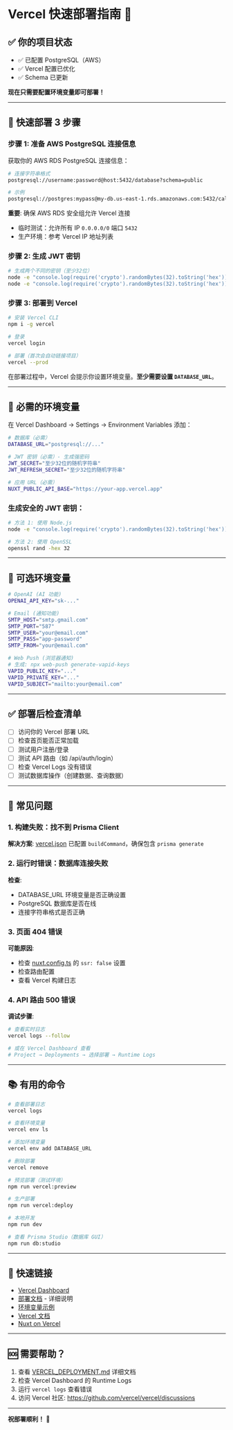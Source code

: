 # Vercel 快速部署指南 🚀

## ✅ 你的项目状态

- ✅ 已配置 PostgreSQL（AWS）
- ✅ Vercel 配置已优化
- ✅ Schema 已更新

**现在只需要配置环境变量即可部署！**

---

## 🎯 快速部署 3 步骤

### 步骤 1: 准备 AWS PostgreSQL 连接信息

获取你的 AWS RDS PostgreSQL 连接信息：

```bash
# 连接字符串格式
postgresql://username:password@host:5432/database?schema=public

# 示例
postgresql://postgres:mypass@my-db.us-east-1.rds.amazonaws.com:5432/cale_exam?schema=public
```

**重要**: 确保 AWS RDS 安全组允许 Vercel 连接
- 临时测试：允许所有 IP `0.0.0.0/0` 端口 `5432`
- 生产环境：参考 Vercel IP 地址列表

### 步骤 2: 生成 JWT 密钥

```bash
# 生成两个不同的密钥（至少32位）
node -e "console.log(require('crypto').randomBytes(32).toString('hex'))"
node -e "console.log(require('crypto').randomBytes(32).toString('hex'))"
```

### 步骤 3: 部署到 Vercel

```bash
# 安装 Vercel CLI
npm i -g vercel

# 登录
vercel login

# 部署（首次会自动链接项目）
vercel --prod
```

在部署过程中，Vercel 会提示你设置环境变量。**至少需要设置 `DATABASE_URL`**。

---

## 🔑 必需的环境变量

在 Vercel Dashboard → Settings → Environment Variables 添加：

```bash
# 数据库（必需）
DATABASE_URL="postgresql://..."

# JWT 密钥（必需）- 生成强密码
JWT_SECRET="至少32位的随机字符串"
JWT_REFRESH_SECRET="至少32位的随机字符串"

# 应用 URL（必需）
NUXT_PUBLIC_API_BASE="https://your-app.vercel.app"
```

### 生成安全的 JWT 密钥：

```bash
# 方法 1: 使用 Node.js
node -e "console.log(require('crypto').randomBytes(32).toString('hex'))"

# 方法 2: 使用 OpenSSL
openssl rand -hex 32
```

---

## 📝 可选环境变量

```bash
# OpenAI (AI 功能)
OPENAI_API_KEY="sk-..."

# Email (通知功能)
SMTP_HOST="smtp.gmail.com"
SMTP_PORT="587"
SMTP_USER="your@email.com"
SMTP_PASS="app-password"
SMTP_FROM="your@email.com"

# Web Push (浏览器通知)
# 生成: npx web-push generate-vapid-keys
VAPID_PUBLIC_KEY="..."
VAPID_PRIVATE_KEY="..."
VAPID_SUBJECT="mailto:your@email.com"
```

---

## ✅ 部署后检查清单

- [ ] 访问你的 Vercel 部署 URL
- [ ] 检查首页能否正常加载
- [ ] 测试用户注册/登录
- [ ] 测试 API 路由（如 /api/auth/login）
- [ ] 检查 Vercel Logs 没有错误
- [ ] 测试数据库操作（创建数据、查询数据）

---

## 🐛 常见问题

### 1. 构建失败：找不到 Prisma Client

**解决方案**: [vercel.json](vercel.json:2) 已配置 `buildCommand`，确保包含 `prisma generate`

### 2. 运行时错误：数据库连接失败

**检查**:
- DATABASE_URL 环境变量是否正确设置
- PostgreSQL 数据库是否在线
- 连接字符串格式是否正确

### 3. 页面 404 错误

**可能原因**:
- 检查 [nuxt.config.ts](nuxt.config.ts:5) 的 `ssr: false` 设置
- 检查路由配置
- 查看 Vercel 构建日志

### 4. API 路由 500 错误

**调试步骤**:
```bash
# 查看实时日志
vercel logs --follow

# 或在 Vercel Dashboard 查看
# Project → Deployments → 选择部署 → Runtime Logs
```

---

## 📚 有用的命令

```bash
# 查看部署日志
vercel logs

# 查看环境变量
vercel env ls

# 添加环境变量
vercel env add DATABASE_URL

# 删除部署
vercel remove

# 预览部署（测试环境）
npm run vercel:preview

# 生产部署
npm run vercel:deploy

# 本地开发
npm run dev

# 查看 Prisma Studio（数据库 GUI）
npm run db:studio
```

---

## 🔗 快速链接

- [Vercel Dashboard](https://vercel.com/dashboard)
- [部署文档](./VERCEL_DEPLOYMENT.md) - 详细说明
- [环境变量示例](.env.example)
- [Vercel 文档](https://vercel.com/docs)
- [Nuxt on Vercel](https://vercel.com/docs/frameworks/nuxt)

---

## 🆘 需要帮助？

1. 查看 [VERCEL_DEPLOYMENT.md](./VERCEL_DEPLOYMENT.md) 详细文档
2. 检查 Vercel Dashboard 的 Runtime Logs
3. 运行 `vercel logs` 查看错误
4. 访问 Vercel 社区: https://github.com/vercel/vercel/discussions

---

**祝部署顺利！** 🎉

